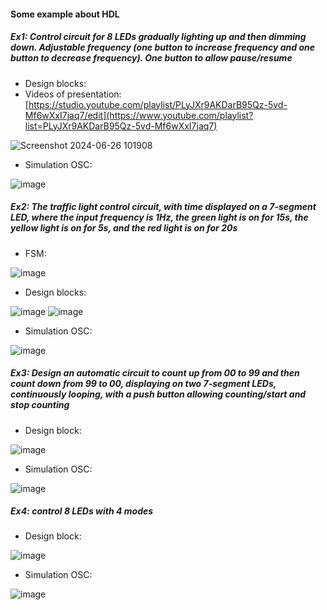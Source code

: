 #### Some example about HDL
##### Ex1: Control circuit for 8 LEDs gradually lighting up and then dimming down. Adjustable frequency (one button to increase frequency and one button to decrease frequency). One button to allow pause/resume
* Design blocks:
* Videos of presentation: [https://studio.youtube.com/playlist/PLyJXr9AKDarB95Qz-5vd-Mf6wXxI7jaq7/edit](https://www.youtube.com/playlist?list=PLyJXr9AKDarB95Qz-5vd-Mf6wXxI7jaq7)

![Screenshot 2024-06-26 101908](https://github.com/Thingjang/prj_icsd/assets/118869957/34b6a000-9423-4038-8dd2-8708e7058f35)

* Simulation OSC:

![image](https://github.com/Thingjang/prj_icsd/assets/118869957/b81c390a-131b-4eb3-84c2-b8a362126331)

##### Ex2: The traffic light control circuit, with time displayed on a 7-segment LED, where the input frequency is 1Hz, the green light is on for 15s, the yellow light is on for 5s, and the red light is on for 20s

* FSM:

![image](https://github.com/Thingjang/prj_icsd/assets/118869957/cf357416-1fd6-4e08-a027-47d1e4b60a50)

* Design blocks:

![image](https://github.com/Thingjang/prj_icsd/assets/118869957/aeea3cc4-aae0-44b8-812b-cc0054cf27f9)
![image](https://github.com/Thingjang/prj_icsd/assets/118869957/50d87a13-2136-4b4f-bdd6-036f79606ec7)

* Simulation OSC:

![image](https://github.com/Thingjang/prj_icsd/assets/118869957/36536454-46f8-49fa-a196-a922b8505b0d)

##### Ex3: Design an automatic circuit to count up from 00 to 99 and then count down from 99 to 00, displaying on two 7-segment LEDs, continuously looping, with a push button allowing counting/start and stop counting

* Design block:

![image](https://github.com/Thingjang/prj_icsd/assets/118869957/214c5fc0-7042-47f7-8f34-ec9ee75ddd26)

* Simulation OSC:

![image](https://github.com/Thingjang/prj_icsd/assets/118869957/421c6523-ae49-4335-92f4-06c647c8a6b9)

##### Ex4: control 8 LEDs with 4 modes

* Design block:

![image](https://github.com/Thingjang/prj_icsd/assets/118869957/7d76b31f-97ef-4dbb-920b-4d09bd696d62)

* Simulation OSC:

![image](https://github.com/Thingjang/prj_icsd/assets/118869957/2829e79f-b8b4-4102-9027-1b78d85f9800)


